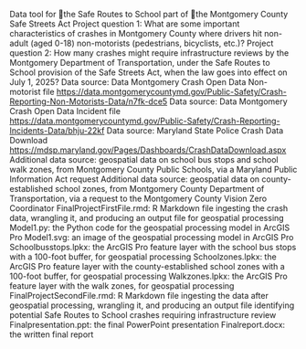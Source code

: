 Data tool for the Safe Routes to School part of the Montgomery County Safe Streets Act
Project question 1: What are some important characteristics of crashes in Montgomery County where drivers hit non-adult (aged 0-18) non-motorists (pedestrians, bicyclists, etc.)?
Project question 2: How many crashes might require infrastructure reviews by the Montgomery Department of Transportation, under the Safe Routes to School provision of the Safe Streets Act, when the law goes into effect on July 1, 2025?
Data source: Data Montgomery Crash Open Data Non-motorist file https://data.montgomerycountymd.gov/Public-Safety/Crash-Reporting-Non-Motorists-Data/n7fk-dce5
Data source: Data Montgomery Crash Open Data Incident file https://data.montgomerycountymd.gov/Public-Safety/Crash-Reporting-Incidents-Data/bhju-22kf
Data source: Maryland State Police Crash Data Download https://mdsp.maryland.gov/Pages/Dashboards/CrashDataDownload.aspx
Additional data source: geospatial data on school bus stops and school walk zones, from Montgomery County Public Schools, via a Maryland Public Information Act request
Additional data source: geospatial data on county-established school zones, from Montgomery County Department of Transportation, via a request to the Montgomery County Vision Zero Coordinator
FinalProjectFirstFile.rmd: R Markdown file ingesting the crash data, wrangling it, and producing an output file for geospatial processing
Model1.py: the Python code for the geospatial processing model in ArcGIS Pro
Model1.svg: an image of the geospatial processing model in ArcGIS Pro
Schoolbusstops.lpkx: the ArcGIS Pro feature layer with the school bus stops with a 100-foot buffer, for geospatial processing
Schoolzones.lpkx: the ArcGIS Pro feature layer with the county-established school zones with a 100-foot buffer, for geospatial processing
Walkzones.lpkx: the ArcGIS Pro feature layer with the walk zones, for geospatial processing
FinalProjectSecondFile.rmd: R Markdown file ingesting the data after geospatial processing, wrangling it, and producing an output file identifying potential Safe Routes to School crashes requiring infrastructure review
Finalpresentation.ppt: the final PowerPoint presentation
Finalreport.docx: the written final report
